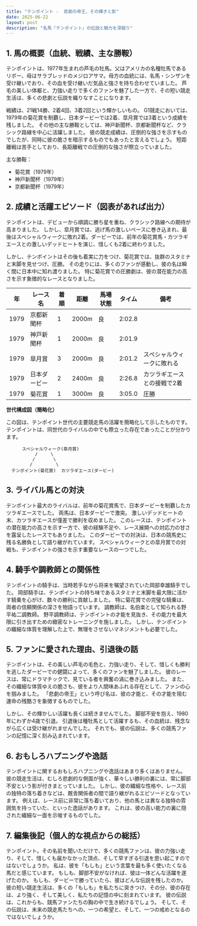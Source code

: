 ```yaml
---
title: "テンポイント -  悲劇の帝王、その輝きと影"
date: 2025-06-22
layout: post
description: "名馬『テンポイント』の伝説と魅力を深堀り"
---
```


## 1. 馬の概要（血統、戦績、主な勝鞍）

テンポイントは、1977年生まれの芦毛の牡馬。父はアメリカの名種牡馬であるリボー、母はサラブレッドのメジロアサマ。母方の血統には、名馬・シンザンを受け継いでおり、その血を受け継いだ気品と強さを持ち合わせていました。  芦毛の美しい体躯と、力強い走りで多くのファンを魅了した一方で、その短い競走生活は、多くの悲劇と伝説を織りなすことになります。

戦績は、21戦14勝、2着4回、3着2回という輝かしいもの。  G1競走においては、1979年の菊花賞を制覇し、日本ダービーでは2着、皐月賞では3着という成績を残しました。  その他の主な勝鞍としては、神戸新聞杯、京都新聞杯など、クラシック路線を中心に活躍しました。  彼の競走成績は、圧倒的な強さを示すものでしたが、同時に彼の脆さを暗示するものでもあったと言えるでしょう。  短距離戦は苦手としており、長距離戦での圧倒的な強さが際立っていました。

主な勝鞍：

* 菊花賞（1979年）
* 神戸新聞杯（1979年）
* 京都新聞杯（1979年）


## 2. 成績と活躍エピソード（図表があれば出力）

テンポイントは、デビューから順調に勝ち星を重ね、クラシック路線への期待が高まりました。  しかし、皐月賞では、逃げ馬の激しいペースに巻き込まれ、最後はスペシャルウィークに敗れ2着。ダービーでは、前年の菊花賞馬・カツラギエースとの激しいデッドヒートを演じ、惜しくも2着に終わりました。

しかし、テンポイントはその後も着実に力をつけ、菊花賞では、抜群のスタミナと末脚を見せつけ、圧勝。  その走りには、多くのファンが感動し、彼の名は瞬く間に日本中に知れ渡りました。  特に菊花賞での圧勝劇は、彼の潜在能力の高さを示す象徴的なレースとなりました。

| 年 | レース名          | 着順 | 距離 | 馬場状態 | タイム     | 備考                                   |
|---|-----------------|-----|------|---------|-----------|----------------------------------------|
| 1979 | 京都新聞杯        | 1   | 2000m| 良       | 2:02.8     |                                        |
| 1979 | 神戸新聞杯        | 1   | 2000m| 良       | 2:01.9     |                                        |
| 1979 | 皐月賞            | 3   | 2000m| 良       | 2:01.2     | スペシャルウィークに敗れる               |
| 1979 | 日本ダービー        | 2   | 2400m| 良       | 2:26.8     | カツラギエースとの接戦で2着             |
| 1979 | 菊花賞            | 1   | 3000m| 良       | 3:05.0     | 圧勝                                   |


**世代構成図（簡略化）**

この図は、テンポイント世代の主要競走馬の活躍を簡略化して示したものです。  テンポイントは、同世代のライバルの中でも際立った存在であったことが分かります。

```
      スペシャルウィーク(皐月賞)
           /     \
          /       \
         /         \
  テンポイント(菊花賞)  カツラギエース(ダービー)
```


## 3. ライバル馬との対決

テンポイント最大のライバルは、前年の菊花賞馬で、日本ダービーを制覇したカツラギエースでした。  両馬は、日本ダービーで激突。  激しいデッドヒートの末、カツラギエースが僅差で勝利を収めました。  このレースは、テンポイントの潜在能力の高さを示す一方で、彼の経験不足や、レース展開への対応力の甘さを露呈したレースでもありました。  このダービーでの対決は、日本の競馬史に残る名勝負として語り継がれています。 スペシャルウィークとの皐月賞での対戦も、テンポイントの強さを示す重要なレースの一つでした。


## 4. 騎手や調教師との関係性

テンポイントの騎手は、当時若手ながら将来を嘱望されていた岡部幸雄騎手でした。  岡部騎手は、テンポイントの持ち味であるスタミナと末脚を最大限に活かす騎乗を心がけ、数々の勝利に貢献しました。  特に菊花賞での完璧な騎乗は、両者の信頼関係の深さを物語っています。  調教師は、名伯楽として知られる野平祐二調教師。  野平調教師は、テンポイントの才能を見抜き、その能力を最大限に引き出すための緻密なトレーニングを施しました。  しかし、テンポイントの繊細な体質を理解した上で、無理をさせないマネジメントも必要でした。


## 5. ファンに愛された理由、引退後の話

テンポイントは、その美しい芦毛の毛色と、力強い走り、そして、惜しくも勝利を逃したダービーでの健闘によって、多くのファンを魅了しました。  彼のレースは、常にドラマチックで、見ている者を興奮の渦に巻き込みました。  また、その繊細な体質ゆえの脆さも、彼をより人間味あふれる存在として、ファンの心を掴みました。  「悲劇の帝王」という呼び名は、彼の才能と、その才能を阻む運命の残酷さを象徴するものでした。

しかし、その輝かしい活躍も長くは続きませんでした。  脚部不安を抱え、1980年にわずか4歳で引退。  引退後は種牡馬として活躍するも、その血統は、残念ながら広くは受け継がれませんでした。  それでも、彼の伝説は、多くの競馬ファンの記憶に深く刻み込まれています。


## 6. おもしろハプニングや逸話

テンポイントに関するおもしろハプニングや逸話はあまり多くはありません。  彼の競走生活は、むしろ悲劇的な側面が強く、華々しい勝利の裏には、常に脚部不安という影が付きまとっていました。  しかし、彼の繊細な性格や、レース前の独特の落ち着きなどは、厩舎関係者の間で語り継がれるエピソードとなっています。  例えば、レース前に非常に落ち着いており、他の馬とは異なる独特の雰囲気を持っていた、といった逸話があります。  これは、彼の高い能力の裏に隠された繊細な一面を示唆するものでした。


## 7. 編集後記（個人的な視点からの総括）

テンポイント。その名前を聞いただけで、多くの競馬ファンは、彼の力強い走り、そして、惜しくも届かなかった頂点、そして早すぎる引退を思い起こすのではないでしょうか。  私は、彼を「もしも」という言葉を最も多く使いたくなる馬だと感じています。  もしも、脚部不安がなければ、彼は一体どんな活躍を遂げたのか。  もしも、ダービーで勝っていたら、彼はどんな伝説を残したのか。  彼の短い競走生活は、多くの「もしも」を私たちに突きつけ、その分、彼の存在は、より強く、そして美しく、私たちの記憶の中に刻まれています。  彼の伝説は、これからも、競馬ファンたちの胸の中で生き続けるでしょう。  そして、その伝説は、未来の競走馬たちへの、一つの希望と、そして、一つの戒めとなるのではないでしょうか。
